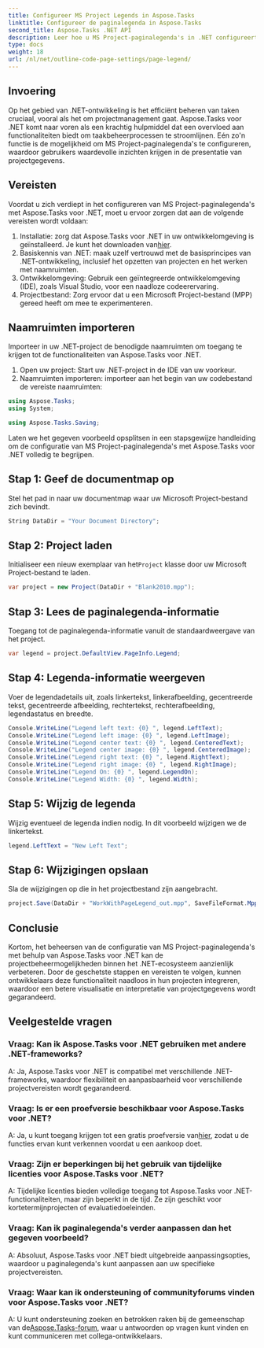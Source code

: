 ```yaml
---
title: Configureer MS Project Legends in Aspose.Tasks
linktitle: Configureer de paginalegenda in Aspose.Tasks
second_title: Aspose.Tasks .NET API
description: Leer hoe u MS Project-paginalegenda's in .NET configureert met behulp van Aspose.Tasks voor efficiënt projectbeheer. Stap-voor-stap handleiding meegeleverd.
type: docs
weight: 18
url: /nl/net/outline-code-page-settings/page-legend/
---
```

## Invoering
Op het gebied van .NET-ontwikkeling is het efficiënt beheren van taken cruciaal, vooral als het om projectmanagement gaat. Aspose.Tasks voor .NET komt naar voren als een krachtig hulpmiddel dat een overvloed aan functionaliteiten biedt om taakbeheerprocessen te stroomlijnen. Eén zo'n functie is de mogelijkheid om MS Project-paginalegenda's te configureren, waardoor gebruikers waardevolle inzichten krijgen in de presentatie van projectgegevens.
## Vereisten
Voordat u zich verdiept in het configureren van MS Project-paginalegenda's met Aspose.Tasks voor .NET, moet u ervoor zorgen dat aan de volgende vereisten wordt voldaan:
1.  Installatie: zorg dat Aspose.Tasks voor .NET in uw ontwikkelomgeving is geïnstalleerd. Je kunt het downloaden van[hier](https://releases.aspose.com/tasks/net/).
2. Basiskennis van .NET: maak uzelf vertrouwd met de basisprincipes van .NET-ontwikkeling, inclusief het opzetten van projecten en het werken met naamruimten.
3. Ontwikkelomgeving: Gebruik een geïntegreerde ontwikkelomgeving (IDE), zoals Visual Studio, voor een naadloze codeerervaring.
4. Projectbestand: Zorg ervoor dat u een Microsoft Project-bestand (MPP) gereed heeft om mee te experimenteren.

## Naamruimten importeren
Importeer in uw .NET-project de benodigde naamruimten om toegang te krijgen tot de functionaliteiten van Aspose.Tasks voor .NET.
1. Open uw project: Start uw .NET-project in de IDE van uw voorkeur.
2. Naamruimten importeren: importeer aan het begin van uw codebestand de vereiste naamruimten:
```csharp
using Aspose.Tasks;
using System;

using Aspose.Tasks.Saving;
```
Laten we het gegeven voorbeeld opsplitsen in een stapsgewijze handleiding om de configuratie van MS Project-paginalegenda's met Aspose.Tasks voor .NET volledig te begrijpen.

## Stap 1: Geef de documentmap op
Stel het pad in naar uw documentmap waar uw Microsoft Project-bestand zich bevindt.

```csharp
String DataDir = "Your Document Directory";
```
## Stap 2: Project laden
 Initialiseer een nieuw exemplaar van het`Project` klasse door uw Microsoft Project-bestand te laden.

```csharp
var project = new Project(DataDir + "Blank2010.mpp");
```
## Stap 3: Lees de paginalegenda-informatie
Toegang tot de paginalegenda-informatie vanuit de standaardweergave van het project.

```csharp
var legend = project.DefaultView.PageInfo.Legend;
```
## Stap 4: Legenda-informatie weergeven
Voer de legendadetails uit, zoals linkertekst, linkerafbeelding, gecentreerde tekst, gecentreerde afbeelding, rechtertekst, rechterafbeelding, legendastatus en breedte.

```csharp
Console.WriteLine("Legend left text: {0} ", legend.LeftText);
Console.WriteLine("Legend left image: {0} ", legend.LeftImage);
Console.WriteLine("Legend center text: {0} ", legend.CenteredText);
Console.WriteLine("Legend center image: {0} ", legend.CenteredImage);
Console.WriteLine("Legend right text: {0} ", legend.RightText);
Console.WriteLine("Legend right image: {0} ", legend.RightImage);
Console.WriteLine("Legend On: {0} ", legend.LegendOn);
Console.WriteLine("Legend Width: {0} ", legend.Width);
```
## Stap 5: Wijzig de legenda
Wijzig eventueel de legenda indien nodig. In dit voorbeeld wijzigen we de linkertekst.

```csharp
legend.LeftText = "New Left Text";
```
## Stap 6: Wijzigingen opslaan
Sla de wijzigingen op die in het projectbestand zijn aangebracht.

```csharp
project.Save(DataDir + "WorkWithPageLegend_out.mpp", SaveFileFormat.Mpp);
```

## Conclusie
Kortom, het beheersen van de configuratie van MS Project-paginalegenda's met behulp van Aspose.Tasks voor .NET kan de projectbeheermogelijkheden binnen het .NET-ecosysteem aanzienlijk verbeteren. Door de geschetste stappen en vereisten te volgen, kunnen ontwikkelaars deze functionaliteit naadloos in hun projecten integreren, waardoor een betere visualisatie en interpretatie van projectgegevens wordt gegarandeerd.
## Veelgestelde vragen
### Vraag: Kan ik Aspose.Tasks voor .NET gebruiken met andere .NET-frameworks?
A: Ja, Aspose.Tasks voor .NET is compatibel met verschillende .NET-frameworks, waardoor flexibiliteit en aanpasbaarheid voor verschillende projectvereisten wordt gegarandeerd.
### Vraag: Is er een proefversie beschikbaar voor Aspose.Tasks voor .NET?
 A: Ja, u kunt toegang krijgen tot een gratis proefversie van[hier](https://releases.aspose.com/), zodat u de functies ervan kunt verkennen voordat u een aankoop doet.
### Vraag: Zijn er beperkingen bij het gebruik van tijdelijke licenties voor Aspose.Tasks voor .NET?
A: Tijdelijke licenties bieden volledige toegang tot Aspose.Tasks voor .NET-functionaliteiten, maar zijn beperkt in de tijd. Ze zijn geschikt voor kortetermijnprojecten of evaluatiedoeleinden.
### Vraag: Kan ik paginalegenda's verder aanpassen dan het gegeven voorbeeld?
A: Absoluut, Aspose.Tasks voor .NET biedt uitgebreide aanpassingsopties, waardoor u paginalegenda's kunt aanpassen aan uw specifieke projectvereisten.
### Vraag: Waar kan ik ondersteuning of communityforums vinden voor Aspose.Tasks voor .NET?
 A: U kunt ondersteuning zoeken en betrokken raken bij de gemeenschap van de[Aspose.Tasks-forum](https://forum.aspose.com/c/tasks/15), waar u antwoorden op vragen kunt vinden en kunt communiceren met collega-ontwikkelaars.